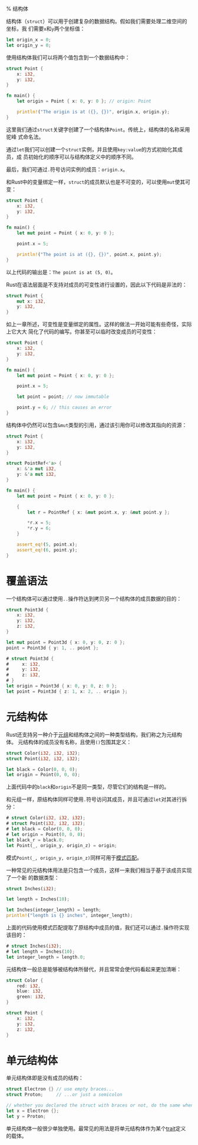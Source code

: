 % 结构体

结构体（`struct`）可以用于创建复杂的数据结构。假如我们需要处理二维空间的坐标，我
们需要`x`和`y`两个坐标值：

```rust
let origin_x = 0;
let origin_y = 0;
```

使用结构体我们可以将两个值包含到一个数据结构中：

```rust
struct Point {
    x: i32,
    y: i32,
}

fn main() {
    let origin = Point { x: 0, y: 0 }; // origin: Point

    println!("The origin is at ({}, {})", origin.x, origin.y);
}
```

这里我们通过`struct`关键字创建了一个结构体`Point`。传统上，结构体的名称采用驼峰
式命名法。

通过`let`我们可以创建一个`struct`实例，并且使用`key:value`的方式初始化其成员，成
员初始化的顺序可以与结构体定义中的顺序不同。

最后，我们可通过`.`符号访问实例的成员：`origin.x`。

和Rust中的变量绑定一样，`struct`的成员默认也是不可变的，可以使用`mut`使其可变：

```rust
struct Point {
    x: i32,
    y: i32,
}

fn main() {
    let mut point = Point { x: 0, y: 0 };

    point.x = 5;

    println!("The point is at ({}, {})", point.x, point.y);
}
```

以上代码的输出是：`The point is at (5, 0)`。

Rust在语法层面是不支持对成员的可变性进行设置的，因此以下代码是非法的：

```rust
struct Point {
    mut x: i32,
    y: i32,
}
```

如上一章所述，可变性是变量绑定的属性。这样的做法一开始可能有些奇怪，实际上它大大
简化了代码的编写。你甚至可以临时改变成员的可变性：

```rust
struct Point {
    x: i32,
    y: i32,
}

fn main() {
    let mut point = Point { x: 0, y: 0 };

    point.x = 5;

    let point = point; // now immutable

    point.y = 6; // this causes an error
}
```

结构体中仍然可以包含`&mut`类型的引用，通过该引用你可以修改其指向的资源：

```rust
struct Point {
    x: i32,
    y: i32,
}

struct PointRef<'a> {
    x: &'a mut i32,
    y: &'a mut i32,
}

fn main() {
    let mut point = Point { x: 0, y: 0 };

    {
        let r = PointRef { x: &mut point.x, y: &mut point.y };

        *r.x = 5;
        *r.y = 6;
    }

    assert_eq!(5, point.x);
    assert_eq!(6, point.y);
}
```

# 覆盖语法

一个结构体可以通过使用`..`操作符达到拷贝另一个结构体的成员数据的目的：

```rust
struct Point3d {
    x: i32,
    y: i32,
    z: i32,
}

let mut point = Point3d { x: 0, y: 0, z: 0 };
point = Point3d { y: 1, .. point };
```

```rust
# struct Point3d {
#     x: i32,
#     y: i32,
#     z: i32,
# }
let origin = Point3d { x: 0, y: 0, z: 0 };
let point = Point3d { z: 1, x: 2, .. origin };
```

# 元结构体

Rust还支持另一种介于[元组][tuple]和结构体之间的一种类型结构，我们称之为元结构体。
元结构体的成员没有名称，且使用`()`包围其定义：

[tuple]: 基本类型.md

```rust
struct Color(i32, i32, i32);
struct Point(i32, i32, i32);

let black = Color(0, 0, 0);
let origin = Point(0, 0, 0);
```

上面代码中的`black`和`origin`不是同一类型，尽管它们的结构是一样的。

和元组一样，原结构体同样可使用`.`符号访问其成员，并且可通过`let`对其进行拆分：

```rust
# struct Color(i32, i32, i32);
# struct Point(i32, i32, i32);
# let black = Color(0, 0, 0);
# let origin = Point(0, 0, 0);
let black_r = black.0;
let Point(_, origin_y, origin_z) = origin;
```

模式`Point(_, origin_y, origin_z)`同样可用于[模式匹配][match]。

一种常见的元结构体用法是只包含一个成员，这样一来我们相当于基于该成员实现了一个新
的数据类型：

```rust
struct Inches(i32);

let length = Inches(10);

let Inches(integer_length) = length;
println!("length is {} inches", integer_length);
```

上面的代码使用模式匹配提取了原结构中成员的值，我们还可以通过`.`操作符实现该目的：

```rust
# struct Inches(i32);
# let length = Inches(10);
let integer_length = length.0;
```

元结构体一般总是能够被结构体所替代，并且常常会使代码看起来更加清晰：

```rust
struct Color {
    red: i32,
    blue: i32,
    green: i32,
}

struct Point {
    x: i32,
    y: i32,
    z: i32,
}
```

[match]: 模式匹配.md

# 单元结构体

单元结构体即是没有成员的结构：

```rust
struct Electron {} // use empty braces...
struct Proton;     // ...or just a semicolon

// whether you declared the struct with braces or not, do the same when creating one
let x = Electron {};
let y = Proton;
```

单元结构体一般很少单独使用。最常见的用法是将单元结构体作为某个[trait][trait]定义
的载体。

[trait]: traits.md
